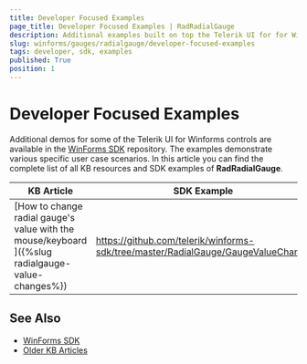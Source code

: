```yaml
---
title: Developer Focused Examples
page_title: Developer Focused Examples | RadRadialGauge
description: Additional examples built on top the Telerik UI for for WinForms RadRadialGauge control.
slug: winforms/gauges/radialgauge/developer-focused-examples
tags: developer, sdk, examples
published: True
position: 1
---
```


# Developer Focused Examples

Additional demos for some of the Telerik UI for Winforms controls are available in the [WinForms SDK](https://github.com/telerik/winforms-sdk) repository. The examples demonstrate various specific user case scenarios. In this article you can find the complete list of all KB resources and SDK examples of **RadRadialGauge**.

|KB Article|SDK Example|
|------|------|
|[How to change radial gauge's value with the mouse/keyboard ]({%slug radialgauge-value-changes%})|https://github.com/telerik/winforms-sdk/tree/master/RadialGauge/GaugeValueChange|

## See Also

* [WinForms SDK](https://github.com/telerik/winforms-sdk)
* [Older KB Articles](https://www.telerik.com/support/kb/winforms/ganttview-)